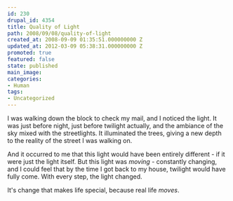```yaml
---
id: 230
drupal_id: 4354
title: Quality of Light
path: 2008/09/08/quality-of-light
created_at: 2008-09-09 01:35:51.000000000 Z
updated_at: 2012-03-09 05:38:31.000000000 Z
promoted: true
featured: false
state: published
main_image: 
categories:
- Human
tags:
- Uncategorized
---
```

I was walking down the block to check my mail, and I noticed the light. It was just before night, just before twilight actually, and the ambiance of the sky mixed with the streetlights. It illuminated the trees, giving a new depth to the reality of the street I was walking on.

And it occurred to me that this light would have been entirely different - if it were just the light itself. But this light was <em>moving</em> - constantly changing, and I could feel that by the time I got back to my house, twilight would have fully come. With every step, the light changed.

It's change that makes life special, because real life <em>moves</em>.
